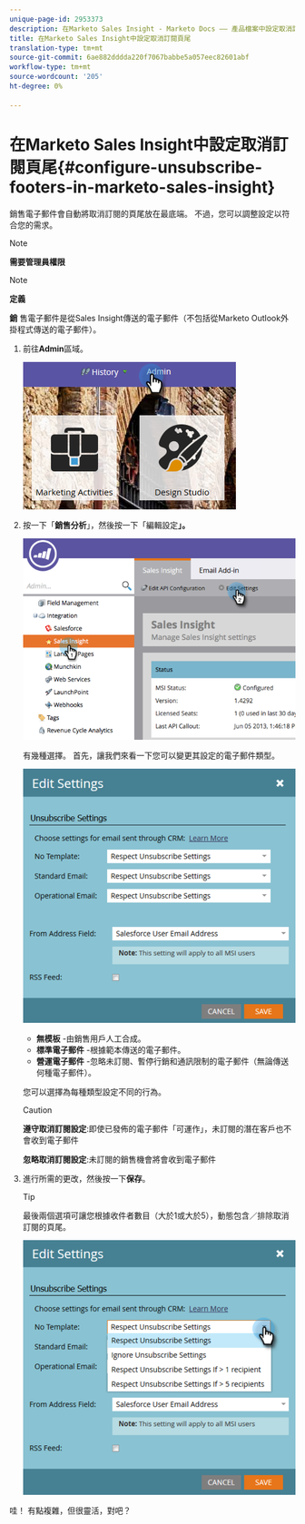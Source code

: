 ```yaml
---
unique-page-id: 2953373
description: 在Marketo Sales Insight - Marketo Docs —— 產品檔案中設定取消訂閱頁尾
title: 在Marketo Sales Insight中設定取消訂閱頁尾
translation-type: tm+mt
source-git-commit: 6ae882dddda220f7067babbe5a057eec82601abf
workflow-type: tm+mt
source-wordcount: '205'
ht-degree: 0%

---
```



# 在Marketo Sales Insight中設定取消訂閱頁尾{#configure-unsubscribe-footers-in-marketo-sales-insight}

銷售電子郵件會自動將取消訂閱的頁尾放在最底端。 不過，您可以調整設定以符合您的需求。

>[!NOTE]
>
>**需要管理員權限**

>[!NOTE]
>
>**定義**
>
>**銷** 售電子郵件是從Sales Insight傳送的電子郵件（不包括從Marketo Outlook外掛程式傳送的電子郵件）。

1. 前往&#x200B;**Admin**&#x200B;區域。

   ![](assets/one-1.png)

1. 按一下「**銷售分析**」，然後按一下「編輯設定&#x200B;**」。**

   ![](assets/two-1.png)

   有幾種選擇。 首先，讓我們來看一下您可以變更其設定的電子郵件類型。

   ![](assets/three-1.png)

   * **無模板** -由銷售用戶人工合成。
   * **標準電子郵件** -根據範本傳送的電子郵件。
   * **營運電子郵件** -忽略未訂閱、暫停行銷和通訊限制的電子郵件（無論傳送何種電子郵件）。

   您可以選擇為每種類型設定不同的行為。

   >[!CAUTION]
   >
   >**遵守取消訂閱設定**:即使已發佈的電子郵件「可運作」，未訂閱的潛在客戶也不會收到電子郵件
   >
   >**忽略取消訂閱設定**:未訂閱的銷售機會將會收到電子郵件

1. 進行所需的更改，然後按一下&#x200B;**保存**。

   >[!TIP]
   >
   >最後兩個選項可讓您根據收件者數目（大於1或大於5），動態包含／排除取消訂閱的頁尾。

   ![](assets/four-1.png)

哇！ 有點複雜，但很靈活，對吧？
